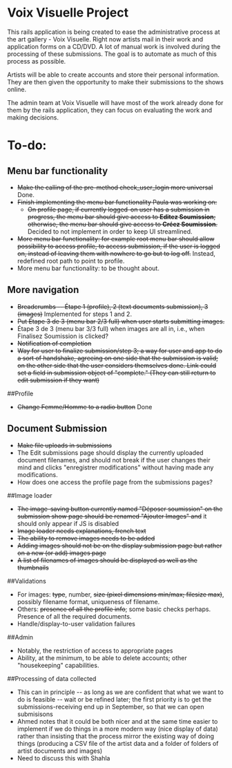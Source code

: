 # Voix Visuelle Project

This rails application is being created to ease the administrative process at the art gallery - Voix Visuelle. Right now artists mail in their work and application forms on a CD/DVD. A lot of manual work is involved during the processing of these submissions. The goal is to automate as much of this process as possible.

Artists will be able to create accounts and store their personal information. They are then given the opportunity to make their submissions to the shows online.

The admin team at Voix Visuelle will have most of the work already done for them by the rails application, they can focus on evaluating the work and making decisions.

# To-do:
## Menu bar functionality
* ~~Make the calling of the pre-method check_user_login more universal~~ Done.
* ~~Finish implementing the menu bar functionality Paula was working on:~~
	* ~~On profile page, if currently logged-on user has a submission in progress, the menu bar should give access to **Editez Soumission**; otherwise, the menu bar should give access to **Créez Soumission**.~~ Decided to not implement in order to keep UI streamlined.
* ~~More menu bar functionality: for example root menu bar should allow possibility to access profile, to access submission, if the user is logged on, instead of leaving them with nowhere to go but to log off.~~ Instead, redefined root path to point to profile.
* More menu bar functionality: to be thought about.

## More navigation
* ~~Breadcrumbs -- Étape 1 (profile), 2 (text documents submission), 3 (images)~~ Implemented for steps 1 and 2.
* ~~Put Étape 3 de 3 (menu bar 2/3 full) when user starts submitting images.~~
* Étape 3 de 3 (menu bar 3/3 full) when images are all in, i.e., when Finalisez Soumission is clicked?
* ~~Notification of completion~~
* ~~Way for user to finalize submission/step 3; a way for user and app to do a sort of handshake, agreeing on one side that the submission is valid; on the other side that the user considers themselves done. Link could set a field in submission object of "complete." (They can still return to edit submission if they want)~~

##Profile
* ~~Change Femme/Homme to a radio button~~ Done

## Document Submission
* ~~Make file uploads in submissions~~
* The Edit submissions page should display the currently uploaded document filenames, and should not break if the user changes their mind and clicks "enregistrer modifications" without having made any modifications.
* How does one access the profile page from the submissions pages?

##Image loader
* ~~The image-saving button currently named "Déposer soumission" on the submission show page should be renamed "Ajouter Images" and~~ it should only appear if JS is disabled
* ~~Image loader needs explanations, french text~~
* ~~The ability to remove images needs to be added~~
* ~~Adding images should not be on the display submission page but rather on a new (or add) images page~~
* ~~A list of filenames of images should be displayed as well as the thumbnails~~

##Validations
* For images: ~~type~~, number, ~~size (pixel dimensions min/max; filesize max)~~, possibly filename format, uniqueness of filename.
* Others: ~~presence of all the profile info~~; some basic checks perhaps. Presence of all the required documents.
* Handle/display-to-user validation failures

##Admin
* Notably, the restriction of access to appropriate pages
* Ability, at the minimum, to be able to delete accounts; other "housekeeping" capabilities.


##Processing of data collected
* This can in principle -- as long as we are confident that what we want to do is feasible -- wait or be refined later; the first priority is to get the submissions-receiving end up in September, so that we can open submisisons
* Ahmed notes that it could be both nicer and at the same time easier to implement if we do things in a more modern way (nice display of data) rather than insisting that the process mirror the existing way of doing things (producing a CSV file of the artist data and a folder of folders of artist documents and images)
* Need to discuss this with Shahla